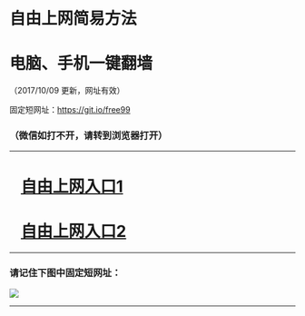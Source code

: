 ﻿# 自由上网简易方法

# 电脑、手机一键翻墙

（2017/10/09 更新，网址有效）

固定短网址：https://git.io/free99

### （微信如打不开，请转到浏览器打开）


***





# &nbsp;&nbsp; <a href="http://ft55372969.fwq-tz-1001.info/fwqtz01.html?t=100900130004 " target="_blank">自由上网入口1</a>
# &nbsp;&nbsp; <a href="http://ft1371610957.fwq-tz-1002.info/fwqtz02.html?t=100900111011 " target="_blank">自由上网入口2</a>
***

### 请记住下图中固定短网址：

<img src="https://s3-us-west-2.amazonaws.com/fwq-1001/yjfq-20170905okok.png" /> 


***

